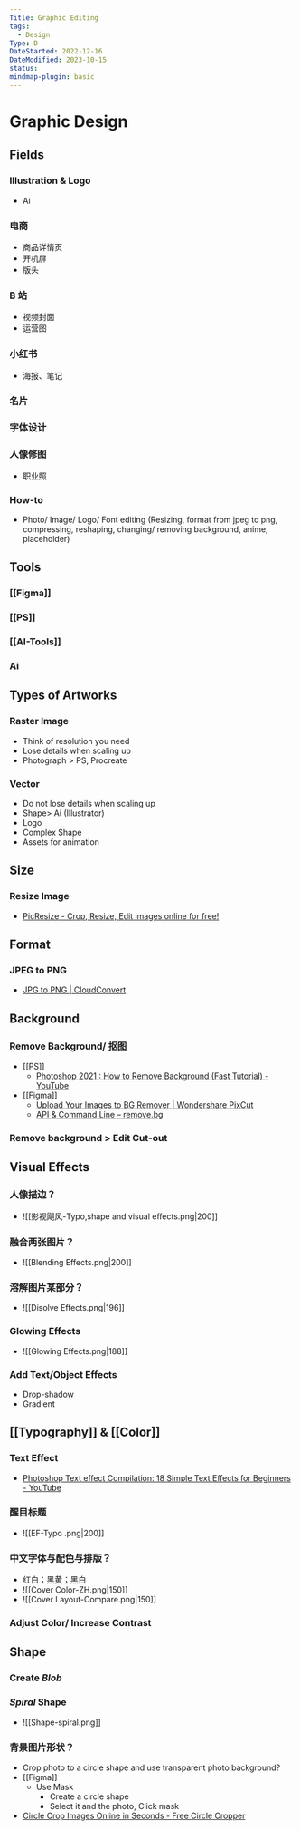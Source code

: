 ```yaml
---
Title: Graphic Editing
tags:
  - Design
Type: D
DateStarted: 2022-12-16
DateModified: 2023-10-15
status: 
mindmap-plugin: basic
---
```


# Graphic Design

## Fields

### Illustration & Logo
- Ai

### 电商
- 商品详情页
- 开机屏
- 版头

### B 站
- 视频封面
- 运营图

### 小红书
- 海报、笔记

### 名片

### 字体设计

### 人像修图
- 职业照

### How-to
- Photo/ Image/ Logo/ Font editing (Resizing, format from jpeg to png, compressing, reshaping, changing/ removing background, anime, placeholder)

## Tools

### [[Figma]]

### [[PS]]

### [[AI-Tools]]

### Ai

## Types of Artworks

### Raster Image
- Think of resolution you need
- Lose details when scaling up
- Photograph > PS, Procreate

### Vector
- Do not lose details when scaling up
- Shape> Ai (Illustrator)
- Logo
- Complex Shape
- Assets for animation

## Size

### Resize Image
- [PicResize - Crop, Resize, Edit images online for free!](https://picresize.com/en/results)

## Format

### JPEG to PNG
- [JPG to PNG | CloudConvert](https://cloudconvert.com/jpg-to-png)

## Background

### Remove Background/ 抠图
- [[PS]]
    - [Photoshop 2021 : How to Remove Background (Fast Tutorial) - YouTube](https://www.youtube.com/watch?v=8zx9i_Ut1Gk)
- [[Figma]]
    - [Upload Your Images to BG Remover | Wondershare PixCut](https://pixcut.wondershare.com/upload.html)
    - [API & Command Line – remove.bg](https://www.remove.bg/tools-api/api-commandline)

### Remove background > Edit Cut-out

## Visual Effects

### 人像描边？
- ![[影视飓风-Typo,shape and visual effects.png|200]]

### 融合两张图片？
- ![[Blending Effects.png|200]]

### 溶解图片某部分？
- ![[Disolve Effects.png|196]]

### Glowing Effects
- ![[Glowing Effects.png|188]]

### Add Text/Object Effects
- Drop-shadow
- Gradient

## [[Typography]] & [[Color]]

### Text Effect
- [Photoshop Text effect Compilation: 18 Simple Text Effects for Beginners - YouTube](https://www.youtube.com/watch?v=Z8DehBmFqLc)

### 醒目标题
- ![[EF-Typo .png|200]]

### 中文字体与配色与排版？
- 红白；黑黄；黑白
- ![[Cover Color-ZH.png|150]]
- ![[Cover Layout-Compare.png|150]]

### Adjust Color/ Increase Contrast

## Shape

### Create *Blob*

### *Spiral* Shape
- ![[Shape-spiral.png]]

### 背景图片形状？
- Crop photo to a circle shape and use transparent photo background?
- [[Figma]]
    - Use Mask
        - Create a circle shape
        - Select it and the photo, Click mask
- [Circle Crop Images Online in Seconds - Free Circle Cropper](https://www.fotor.com/features/circle-crop/)